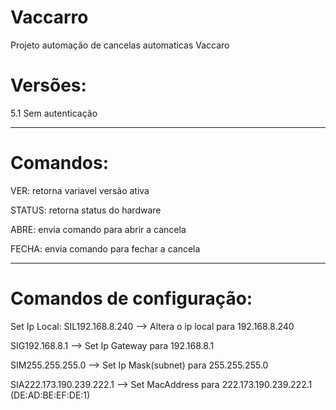 # Vaccarro
Projeto automação de cancelas automaticas Vaccaro

# Versões:
5.1 Sem autenticação

________________________________

# Comandos:

VER: retorna variavel versão ativa

STATUS: retorna status do hardware

ABRE: envia comando para abrir a cancela

FECHA: envia comando para fechar a cancela

________________________________

# Comandos de configuração:

Set Ip Local: SIL192.168.8.240 --> Altera o ip local para 192.168.8.240

SIG192.168.8.1 --> Set Ip Gateway para 192.168.8.1

SIM255.255.255.0 --> Set Ip Mask(subnet) para 255.255.255.0

SIA222.173.190.239.222.1 --> Set MacAddress para 222.173.190.239.222.1 (DE:AD:BE:EF:DE:1)
